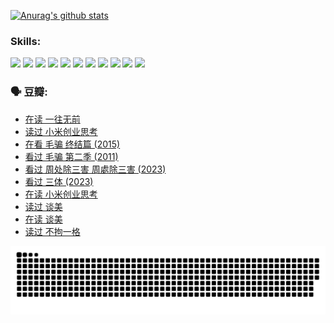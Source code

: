 
[![Anurag's github stats](https://github-readme-stats.vercel.app/api?username=w940853815)](https://github.com/anuraghazra/github-readme-stats)

### Skills:

<code><img height="32" src="https://cdn.jsdelivr.net/npm/simple-icons@v5/icons/python.svg"></code>
<code><img height="32" src="https://cdn.jsdelivr.net/npm/simple-icons@v5/icons/javascript.svg"></code>
<code><img height="32" src="https://cdn.jsdelivr.net/npm/simple-icons@v5/icons/django.svg"></code>
<code><img height="32" src="https://cdn.jsdelivr.net/npm/simple-icons@v5/icons/flask.svg"></code>
<code><img height="32" src="https://cdn.jsdelivr.net/npm/simple-icons@v5/icons/vuetify.svg"></code>
<code><img height="32" src="https://cdn.jsdelivr.net/npm/simple-icons@v5/icons/git.svg"></code>
<code><img height="32" src="https://cdn.jsdelivr.net/npm/simple-icons@v5/icons/docker.svg"></code>
<code><img height="32" src="https://cdn.jsdelivr.net/npm/simple-icons@v5/icons/postgresql.svg"></code>
<code><img height="32" src="https://cdn.jsdelivr.net/npm/simple-icons@v5/icons/elasticsearch.svg"></code>
<code><img height="32" src="https://cdn.jsdelivr.net/npm/simple-icons@v5/icons/macos.svg"></code>
<code><img height="32" src="https://cdn.jsdelivr.net/npm/simple-icons@v5/icons/linux.svg"></code>

### 🗣 豆瓣:

<!-- DOUBAN-ACTIVITIES:START -->
- [在读 一往无前](https://www.douban.com/people/136069238/status/4590507310/?_i=15129406)
- [读过 小米创业思考](https://www.douban.com/people/136069238/status/4590506983/?_i=15129406)
- [在看 毛骗 终结篇‎ (2015)](https://www.douban.com/people/136069238/status/4581971924/?_i=15129406)
- [看过 毛骗 第二季‎ (2011)](https://www.douban.com/people/136069238/status/4581971810/?_i=15129406)
- [看过 周处除三害 周處除三害‎ (2023)](https://www.douban.com/people/136069238/status/4575646701/?_i=15129406)
- [看过 三体‎ (2023)](https://www.douban.com/people/136069238/status/4574263039/?_i=15129406)
- [在读 小米创业思考](https://www.douban.com/people/136069238/status/4572047905/?_i=15129406)
- [读过 谈美](https://www.douban.com/people/136069238/status/4572047629/?_i=15129406)
- [在读 谈美](https://www.douban.com/people/136069238/status/4560861771/?_i=15129406)
- [读过 不拘一格](https://www.douban.com/people/136069238/status/4560861445/?_i=15129406)
<!-- DOUBAN-ACTIVITIES:END -->


![Snake animation](https://raw.githubusercontent.com/w940853815/w940853815/output/github-contribution-grid-snake.svg)

<!--
**w940853815/w940853815** is a ✨ _special_ ✨ repository because its `README.md` (this file) appears on your GitHub profile.

Here are some ideas to get you started:

- 🔭 I’m currently working on ...
- 🌱 I’m currently learning ...
- 👯 I’m looking to collaborate on ...
- 🤔 I’m looking for help with ...
- 💬 Ask me about ...
- 📫 How to reach me: ...
- 😄 Pronouns: ...
- ⚡ Fun fact: ...
-->
